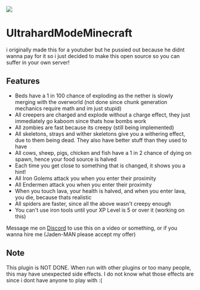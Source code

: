 <img src="https://img.shields.io/tokei/lines/github/giorno420/UltrahardModeMinecraft?label=Total%20lines">

# UltrahardModeMinecraft
i originally made this for a youtuber but he pussied out because he didnt wanna pay for it so i just decided to make this open source so you can suffer in your own server!

## Features
 - Beds have a 1 in 100 chance of exploding as the nether is slowly merging with the overworld (not done since chunk generation mechanics require math and im just stupid)
 - All creepers are charged and explode without a charge effect, they just immediately go kaboom since thats how bombs work
 - All zombies are fast because its creepy (still being implemented)
 - All skeletons, strays and wither skeletons give you a withering effect, due to them being dead. They also have better stuff than they used to have
 - All cows, sheep, pigs, chicken and fish have a 1 in 2 chance of dying on spawn, hence your food source is halved
 - Each time you get close to something that is changed, it shows you a hint!
 - All Iron Golems attack you when you enter their proximity
 - All Endermen attack you when you enter their proximity
 - When you touch lava, your health is halved, and when you enter lava, you die, because thats realistic
 - All spiders are faster, since all the above wasn't creepy enough
 - You can't use iron tools until your XP Level is 5 or over it (working on this)

Message me on <a href="https://discord.com/users/587539085439008780">Discord</a> to use this on a video or something, or if you wanna hire me (Jaden-MAN please accept my offer)

## Note
This plugin is NOT DONE. When run with other plugins or too many people, this may have unexpected side effects. I do not know what those effects are since i dont have anyone to play with :(
